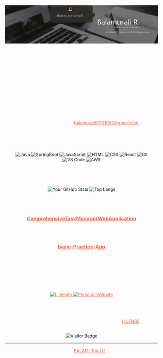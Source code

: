 

<!--
**Balamurali03/Balamurali03** is a ✨ _special_ ✨ repository because its `README.md` (this file) appears on your GitHub profile.
## Hi there 👋
Here are some ideas to get you started:

- 🔭 I’m currently working on ...
- 🌱 I’m currently learning ...
- 👯 I’m looking to collaborate on ...
- 🤔 I’m looking for help with ...
- 💬 Ask me about ...
- 📫 How to reach me: ...
- 😄 Pronouns: ...
- ⚡ Fun fact: ...
- 👯 I’m looking to collaborate on [Collaboration Interest]
- 💬 Ask me about [Topics you are knowledgeable about]
- ⚡ Fun fact: [A fun fact about you]

![Project 1 Image](https://your-image-link.com/project1.jpg)
![Project 2 Image](https://your-image-link.com/project2.jpg)

[![Twitter](https://img.shields.io/badge/-Twitter-FF0000?style=flat&logo=twitter&logoColor=white)](https://twitter.com/yourusername)
## 📖 Latest Blog Posts

- [Blog Post 1 Title](https://yourblog.com/post1)
- [Blog Post 2 Title](https://yourblog.com/post2)
- [Blog Post 3 Title](https://yourblog.com/post3)

-->
<!-- Adding a background image -->
![Banner](./Black%20Geometric%20Corporate%20Personal%20Profile%20LinkedIn%20Banner.jpg)

<div align="center" background-color: "black">

# <span style="color: white;">Hello, I'm Balamurali R! 👋</span>

<span style="color: white;">Welcome to my GitHub profile! I’m a passionate FullStack Developer with a knack for Java and React, with ingenuity and innovation.</span>

## <span style="color: white;">🚀 About Me</span>

<ul style="color: white; list-style-type: none;">
  <li>🔭 I’m currently working with a client of Dextris Technologies</li>
  <li>🌱 I’m currently learning MicroServices and Kafka</li>
  <li>🤔 I’m looking for help with Kafka</li>
  <li>📫 How to reach me: <a href="mailto:balamurali03101997@gmail.com" style="color: #FF6347;">balamurali03101997@gmail.com</a></li>
</ul>

## <span style="color: white;">🛠️ Languages and Tools</span>

<p>
  <img src="https://img.shields.io/badge/-Java-FF6347?style=flat&logo=Java" alt="Java">
  <img src="https://img.shields.io/badge/-SpringBoot-FF6347?style=flat&logo=springboot" alt="SpringBoot">
  <img src="https://img.shields.io/badge/-JavaScript-FF6347?style=flat&logo=javascript" alt="JavaScript">
  <img src="https://img.shields.io/badge/-HTML-FF6347?style=flat&logo=html5" alt="HTML">
  <img src="https://img.shields.io/badge/-CSS-FF6347?style=flat&logo=css3" alt="CSS">
  <img src="https://img.shields.io/badge/-React-FF6347?style=flat&logo=react" alt="React">
  <img src="https://img.shields.io/badge/-Git-FF6347?style=flat&logo=git" alt="Git">
  <img src="https://img.shields.io/badge/-VS%20Code-FF6347?style=flat&logo=visual-studio-code" alt="VS Code">
  <img src="https://img.shields.io/badge/-AWS-FF6347?style=flat&logo=amazon-aws" alt="AWS">
</p>

## <span style="color: white;">📈 GitHub Stats</span>

<p>
  <img src="https://github-readme-stats.vercel.app/api?username=Balamurali03&show_icons=true&theme=dark&icon_color=FF6347" alt="Your GitHub Stats">
  <img src="https://github-readme-stats.vercel.app/api/top-langs/?username=Balamurali03&layout=compact&theme=dark&icon_color=FF6347" alt="Top Langs">
</p>

## <span style="color: white;">🌟 Featured Projects</span>

<h3><a href="https://github.com/Balamurali03/ComprehensiveTaskManagerWebApplication" style="color: #FF6347;">ComprehensiveTaskManagerWebApplication</a></h3>
<p style="color: white;">It is my own basic level project for task management which includes SpringBoot, React, and Spring Security.</p>

<h3><a href="https://github.com/Balamurali03/basic-Practice-App" style="color: #FF6347;">basic-Practice-App</a></h3>
<p style="color: white;">Its a practice spring boot app in which I have included spring boot actuators, Global exception handler class and also included loggers and the log file</p>

## <span style="color: white;">💼 Connect with Me</span>

<p>
  <a href="https://www.linkedin.com/in/bala-murali-a56b55168/" style="color: #FF6347;">
    <img src="https://img.shields.io/badge/-LinkedIn-FF6347?style=flat&logo=linkedin&logoColor=white" alt="LinkedIn">
  </a>
  <a href="https://balamurali-portfolio.netlify.app/" style="color: #FF6347;">
    <img src="https://img.shields.io/badge/-Website-FF6347?style=flat&logo=About.me&logoColor=white" alt="Personal Website">
  </a>
</p>

## <span style="color: white;">📝 License</span>

<p style="color: white;">This project is licensed under the MIT License - see the <a href="LICENSE" style="color: #FF6347;">LICENSE</a> file for details.</p>

<p>
  <img src="https://visitor-badge.laobi.icu/badge?page_id=Balamurali03.Balamurali03" alt="Visitor Badge">
</p>

<hr style="border: 1px solid white;">

<p style="color: white;">⭐️ From <a href="https://github.com/Balamurali03" style="color: #FF6347;">BALAMURALI R</a></p>

</div>

